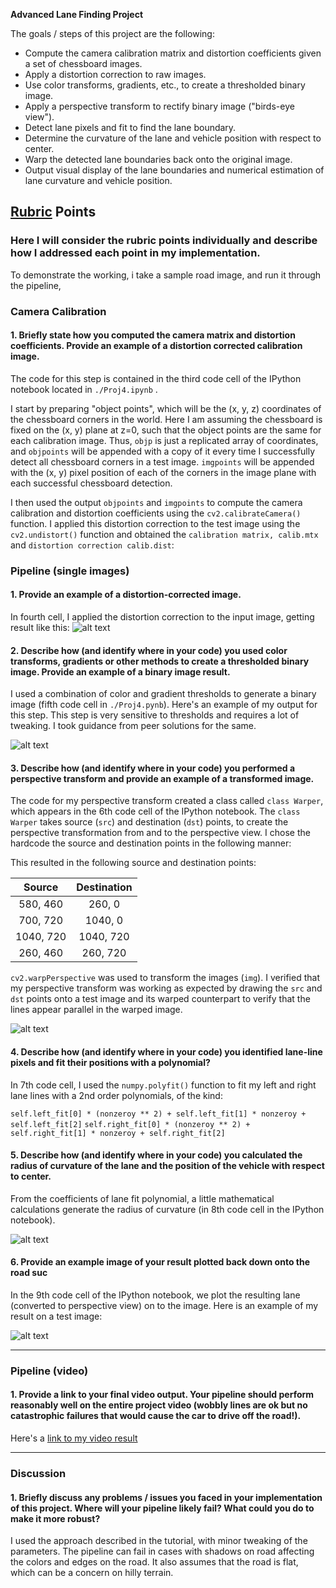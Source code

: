 **Advanced Lane Finding Project**

The goals / steps of this project are the following:

* Compute the camera calibration matrix and distortion coefficients given a set of chessboard images.
* Apply a distortion correction to raw images.
* Use color transforms, gradients, etc., to create a thresholded binary image.
* Apply a perspective transform to rectify binary image ("birds-eye view").
* Detect lane pixels and fit to find the lane boundary.
* Determine the curvature of the lane and vehicle position with respect to center.
* Warp the detected lane boundaries back onto the original image.
* Output visual display of the lane boundaries and numerical estimation of lane curvature and vehicle position.

[//]: # (Image References)

[image1]: ./output_images/original.jpg "Original"
[image2]: ./output_images/undistorted.jpg "Undistorted"
[image3]: ./output_images/thresholded.jpg "Thresholded"
[image4]: ./output_images/warped.jpg "Warped"
[image5]: ./output_images/polylines.jpg "Polylines"
[image6]: ./output_images/final.jpg "Final"
[video1]: ./project_video_augmented.mp4 "Video"

## [Rubric](https://review.udacity.com/#!/rubrics/571/view) Points

### Here I will consider the rubric points individually and describe how I addressed each point in my implementation.  

To demonstrate the working, i take a sample road image, and run it through the pipeline,

### Camera Calibration

#### 1. Briefly state how you computed the camera matrix and distortion coefficients. Provide an example of a distortion corrected calibration image.

The code for this step is contained in the third code cell of the IPython notebook located in `./Proj4.ipynb` .  

I start by preparing "object points", which will be the (x, y, z) coordinates of the chessboard corners in the world. Here I am assuming the chessboard is fixed on the (x, y) plane at z=0, such that the object points are the same for each calibration image.  Thus, `objp` is just a replicated array of coordinates, and `objpoints` will be appended with a copy of it every time I successfully detect all chessboard corners in a test image.  `imgpoints` will be appended with the (x, y) pixel position of each of the corners in the image plane with each successful chessboard detection.  

I then used the output `objpoints` and `imgpoints` to compute the camera calibration and distortion coefficients using the `cv2.calibrateCamera()` function.  I applied this distortion correction to the test image using the `cv2.undistort()` function and obtained the `calibration matrix, calib.mtx` and `distortion correction calib.dist`: 


### Pipeline (single images)

#### 1. Provide an example of a distortion-corrected image.

In fourth cell, I applied the distortion correction to the input image, getting result like this:
![alt text][image2]

#### 2. Describe how (and identify where in your code) you used color transforms, gradients or other methods to create a thresholded binary image.  Provide an example of a binary image result.

I used a combination of color and gradient thresholds to generate a binary image (fifth code cell in `./Proj4.pynb`).  Here's an example of my output for this step.  This step is very sensitive to thresholds and requires a lot of tweaking. I took guidance from peer solutions for the same. 

![alt text][image3]

#### 3. Describe how (and identify where in your code) you performed a perspective transform and provide an example of a transformed image.

The code for my perspective transform created a class called `class Warper`, which appears in the 6th code cell of the IPython notebook.  The `class Warper` takes source (`src`) and destination (`dst`) points, to create the perspective transformation from and to the perspective view. 
I chose the hardcode the source and destination points in the following manner:

This resulted in the following source and destination points:

| Source        | Destination   | 
|:-------------:|:-------------:| 
|  580, 460     |  260, 0       | 
|  700, 720     | 1040, 0       |
| 1040, 720     | 1040, 720     |
|  260, 460     |  260, 720     |


`cv2.warpPerspective` was used to transform the images (`img`). I verified that my perspective transform was working as expected by drawing the `src` and `dst` points onto a test image and its warped counterpart to verify that the lines appear parallel in the warped image.

![alt text][image4]

#### 4. Describe how (and identify where in your code) you identified lane-line pixels and fit their positions with a polynomial?

In 7th code cell, I used the `numpy.polyfit()` function to fit my left and right lane lines with a 2nd order polynomials, of the kind: 

` self.left_fit[0] * (nonzeroy ** 2) + self.left_fit[1] * nonzeroy + self.left_fit[2] `
` self.right_fit[0] * (nonzeroy ** 2) + self.right_fit[1] * nonzeroy + self.right_fit[2] `


#### 5. Describe how (and identify where in your code) you calculated the radius of curvature of the lane and the position of the vehicle with respect to center.

From the coefficients of lane fit polynomial, a little mathematical calculations generate the radius of curvature (in 8th code cell in the IPython notebook). 

![alt text][image5]

#### 6. Provide an example image of your result plotted back down onto the road suc


In the 9th code cell of the IPython notebook, we plot the resulting lane (converted to perspective view) on to the image. Here is an example of my result on a test image:

![alt text][image6]

---

### Pipeline (video)

#### 1. Provide a link to your final video output.  Your pipeline should perform reasonably well on the entire project video (wobbly lines are ok but no catastrophic failures that would cause the car to drive off the road!).

Here's a [link to my video result](./project_video_augmented.mp4)

---

### Discussion

#### 1. Briefly discuss any problems / issues you faced in your implementation of this project.  Where will your pipeline likely fail?  What could you do to make it more robust?

I used the approach described in the tutorial, with minor tweaking of the parameters. 
The pipeline can fail in cases with shadows on road affecting the colors and edges on the road. It also assumes that the road is flat, which can be a concern on hilly terrain. 